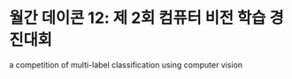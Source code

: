 # 월간 데이콘 12: 제 2회 컴퓨터 비전 학습 경진대회
a competition of multi-label classification using computer vision 
